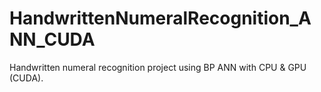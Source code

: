HandwrittenNumeralRecognition_ANN_CUDA
======================================

Handwritten numeral recognition project using BP ANN with CPU &amp; GPU (CUDA).  
